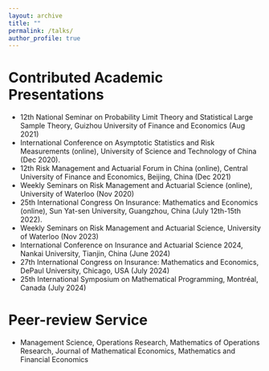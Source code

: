 ```yaml
---
layout: archive
title: ""
permalink: /talks/
author_profile: true
---
```


# Contributed Academic Presentations
* 12th National Seminar on Probability Limit Theory and Statistical Large Sample Theory, Guizhou University of Finance and Economics (Aug 2021)
* International Conference on Asymptotic Statistics and Risk Measurements (online), University of Science and Technology of China (Dec 2020).
* 12th Risk Management and Actuarial Forum in China (online), Central University of Finance and Economics, Beijing, China (Dec 2021)
* Weekly Seminars on Risk Management and Actuarial Science (online), University of Waterloo (Nov 2020)
* 25th International Congress On Insurance: Mathematics and Economics (online), Sun Yat-sen University, Guangzhou, China (July 12th-15th 2022).
* Weekly Seminars on Risk Management and Actuarial Science, University of Waterloo (Nov 2023)
* International Conference on Insurance and Actuarial Science 2024, Nankai University, Tianjin, China (June 2024)
* 27th International Congress on Insurance: Mathematics and Economics, DePaul University, Chicago, USA (July 2024)
* 25th International Symposium on Mathematical Programming, Montréal, Canada (July 2024)

# Peer-review Service
* Management Science, Operations Research, Mathematics of Operations Research, Journal of Mathematical Economics, Mathematics and Financial Economics
